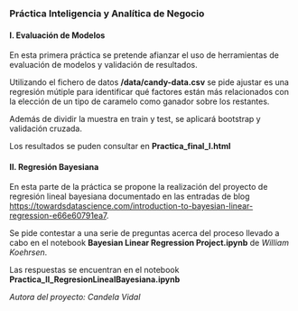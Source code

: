 ### Práctica Inteligencia y Analítica de Negocio

#### I. Evaluación de Modelos

En esta primera práctica se pretende afianzar el uso de herramientas de evaluación de modelos y
validación de resultados.

Utilizando el fichero de datos **/data/candy-data.csv** se pide ajustar es una regresión mútiple para identificar qué factores están más relacionados con la
elección de un tipo de caramelo como ganador sobre los restantes.

Además de dividir la muestra en train y test, se aplicará bootstrap y validación cruzada.

Los resultados se puden consultar en **Practica_final_I.html**

#### II. Regresión Bayesiana

En esta parte de la práctica se propone la realización del proyecto de regresión lineal bayesiana documentado en las entradas de blog https://towardsdatascience.com/introduction-to-bayesian-linear-regression-e66e60791ea7.

Se pide contestar a una serie de preguntas acerca del proceso llevado a cabo en el notebook **Bayesian Linear Regression Project.ipynb** de *William Koehrsen*. 

Las respuestas se encuentran en el notebook **Practica_II_RegresionLinealBayesiana.ipynb**


*Autora del proyecto: Candela Vidal*
